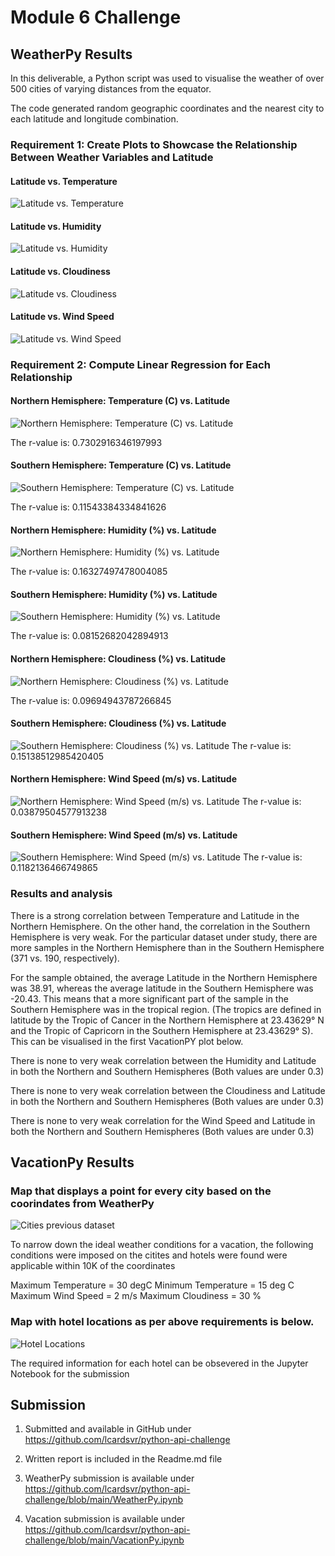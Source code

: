 # Module 6 Challenge


## WeatherPy Results


In this deliverable, a Python script was used to visualise the weather of over 500 cities of varying distances from the equator.

The code generated random geographic coordinates and the nearest city to each latitude and longitude combination.

### Requirement 1: Create Plots to Showcase the Relationship Between Weather Variables and Latitude

#### Latitude vs. Temperature

![Latitude vs. Temperature](/output_data/Fig1.png)

#### Latitude vs. Humidity

![Latitude vs. Humidity](/output_data/Fig2.png)

#### Latitude vs. Cloudiness

![Latitude vs. Cloudiness](/output_data/Fig3.png)

#### Latitude vs. Wind Speed

![Latitude vs. Wind Speed](/output_data/Fig4.png)


### Requirement 2: Compute Linear Regression for Each Relationship

#### Northern Hemisphere: Temperature (C) vs. Latitude

![Northern Hemisphere: Temperature (C) vs. Latitude](/output_data/NH_Temp_Lat_LR.png)

The r-value is: 0.7302916346197993

#### Southern Hemisphere: Temperature (C) vs. Latitude

![Southern Hemisphere: Temperature (C) vs. Latitude](/output_data/SH_Temp_Lat_LR.png)

The r-value is: 0.11543384334841626

#### Northern Hemisphere: Humidity (%) vs. Latitude

![Northern Hemisphere: Humidity (%) vs. Latitude](/output_data/NH_Humidity_Lat_LR.png)

The r-value is: 0.16327497478004085

#### Southern Hemisphere: Humidity (%) vs. Latitude

![Southern Hemisphere: Humidity (%) vs. Latitude](/output_data/SH_Humidity_Lat_LR.png)

The r-value is: 0.08152682042894913

#### Northern Hemisphere: Cloudiness (%) vs. Latitude

![Northern Hemisphere: Cloudiness (%) vs. Latitude](/output_data/NH_Cloudiness_Lat_LR.png)

The r-value is: 0.09694943787266845

#### Southern Hemisphere: Cloudiness (%) vs. Latitude

![Southern Hemisphere: Cloudiness (%) vs. Latitude](/output_data/SH_Cloudiness_Lat_LR.png)
The r-value is: 0.15138512985420405

#### Northern Hemisphere: Wind Speed (m/s) vs. Latitude

![Northern Hemisphere: Wind Speed (m/s) vs. Latitude](/output_data/NH_WindSpeed_Lat_LR.png)
The r-value is: 0.03879504577913238

#### Southern Hemisphere: Wind Speed (m/s) vs. Latitude

![Southern Hemisphere: Wind Speed (m/s) vs. Latitude](/output_data/SH_WindSpeed_Lat_LR.png)
The r-value is: 0.1182136466749865


### Results and analysis

There is a strong correlation between Temperature and Latitude in the Northern Hemisphere. On the other hand, the correlation in the Southern Hemisphere is very weak. For the particular dataset under study, there are more samples in the Northern Hemisphere than in the Southern Hemisphere (371 vs. 190, respectively).

For the sample obtained, the average Latitude in the Northern Hemisphere was 38.91, whereas the average latitude in the Southern Hemisphere was -20.43. This means that a more significant part of the sample in the Southern Hemisphere was in the tropical region. (The tropics are defined in latitude by the Tropic of Cancer in the Northern Hemisphere at 23.43629° N and the Tropic of Capricorn in the Southern Hemisphere at 23.43629° S). This can be visualised in the first VacationPY plot below.

There is none to very weak correlation between the Humidity and Latitude in both the Northern and Southern Hemispheres (Both values are under 0.3)

There is none to very weak correlation between the Cloudiness and Latitude in both the Northern and Southern Hemispheres (Both values are under 0.3)

There is none to very weak correlation for the Wind Speed and Latitude in both the Northern and Southern Hemispheres (Both values are under 0.3)


## VacationPy Results


### Map that displays a point for every city based on the coorindates from WeatherPy

![Cities previous dataset](/output_data/Coordinates_Map.png)

To narrow down the ideal weather conditions for a vacation, the following conditions were imposed on the citites and hotels were found were applicable within 10K of the coordinates

Maximum Temperature = 30 degC
Minimum Temperature = 15 deg C
Maximum Wind Speed  = 2 m/s
Maximum Cloudiness = 30 %

### Map with hotel locations as per above requirements is below. 

![Hotel Locations](/output_data/Location_Hotels_Conditions.png)

The required information for each hotel can be obsevered in the Jupyter Notebook for the submission

## Submission

1. Submitted and available in GitHub under https://github.com/lcardsvr/python-api-challenge

2. Written report is included in the Readme.md file 

3. WeatherPy submission is available under https://github.com/lcardsvr/python-api-challenge/blob/main/WeatherPy.ipynb

4. Vacation submission is available under https://github.com/lcardsvr/python-api-challenge/blob/main/VacationPy.ipynb




